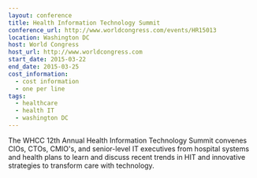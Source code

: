 ```yaml
---
layout: conference
title: Health Information Technology Summit
conference_url: http://www.worldcongress.com/events/HR15013
location: Washington DC
host: World Congress
host_url: http://www.worldcongress.com
start_date: 2015-03-22
end_date: 2015-03-25
cost_information:
  - cost information
  - one per line
tags:
  - healthcare
  - health IT
  - washington DC
---
```


The WHCC 12th Annual Health Information Technology Summit convenes CIOs, CTOs, CMIO's, and
senior-level IT executives from hospital systems and health plans to learn and discuss recent
trends in HIT and innovative strategies to transform care with technology.
